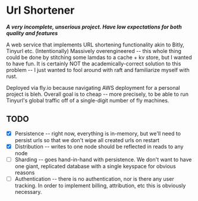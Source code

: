 Url Shortener
=============
_**A very incomplete, unserious project. Have low expectations for both quality and features**_ 

A web service that implements URL shortening functionality akin to Bitly, Tinyurl etc. (Intentionally) Massively 
overengineered -- this whole thing could be done by stitching some lamdas to a cache + kv store, but I wanted to have fun.
It is certainly NOT the academically-correct solution to this problem -- I just wanted to fool around with raft and 
familiarize myself with rust.


Deployed via fly.io because navigating AWS deployment for a personal project is bleh.
Overall goal is to cheap -- more precisely, to be able to run Tinyurl's global traffic off of a single-digit number of fly machines.


TODO
----
- [x] Persistence -- right now, everything is in-memory, but we'll need to persist urls so that we don't wipe all created urls on restart
- [x] Distribution -- writes to one node should be reflected in reads to any node 
- [ ] Sharding -- goes hand-in-hand with persistence. We don't want to have one giant, replicated database with a single keyspace for obvious reasons  
- [ ] Authentication -- there is no authentication, nor is there any user tracking. In order to implement billing, attribution, etc this is obviously necessary.
